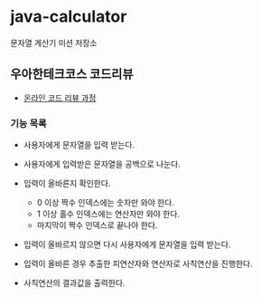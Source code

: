 # java-calculator
문자열 계산기 미션 저장소

## 우아한테크코스 코드리뷰
* [온라인 코드 리뷰 과정](https://github.com/woowacourse/woowacourse-docs/blob/master/maincourse/README.md)


### 기능 목록
- 사용자에게 문자열을 입력 받는다.

- 사용자에게 입력받은 문자열을 공백으로 나눈다.

- 입력이 올바른지 확인한다.
	- 0 이상 짝수 인덱스에는 숫자만 와야 한다.
	- 1 이상 홀수 인덱스에는 연산자만 와야 한다.
	- 마지막이 짝수 인덱스로 끝나야 한다.

- 입력이 올바르지 않으면 다시 사용자에게 문자열을 입력 받는다.

- 입력이 올바른 경우 추출한 피연산자와 연산자로 사칙연산을 진행한다.

- 사칙연산의 결과값을 출력한다.